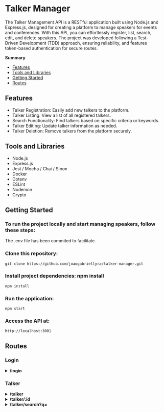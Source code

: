 # Talker Manager
The Talker Management API is a RESTful application built using Node.js and Express.js, designed for creating a platform to manage speakers for events and conferences. With this API, you can effortlessly register, list, search, edit, and delete speakers. The project was developed following a Test-Driven Development (TDD) approach, ensuring reliability, and features token-based authentication for secure routes.

**Summary**
- [Features](#features)
- [Tools and Libraries](#tools-and-libraries)
- [Getting Started](#getting-started)
- [Routes](#routes)

## Features
* Talker Registration: Easily add new talkers to the platform.
* Talker Listing: View a list of all registered talkers.
* Search Functionality: Find talkers based on specific criteria or keywords.
* Talker Editing: Update talker information as needed.
* Talker Deletion: Remove talkers from the platform securely.

## Tools and Libraries
* Node.js
* Express.js
* Jest / Mocha / Chai / Sinon
* Docker
* Dotenv
* ESLint
* Nodemon
* Crypto

## Getting Started
### To run the project locally and start managing speakers, follow these steps:
The .env file has been commited to facilitate.

### Clone this repository:
```
git clone https://github.com/joaogabriellyra/talker-manager.git
```
### Install project dependencies: npm install
```
npm install
```
### Run the application:
```
npm start
```
### Access the API at:
```
http://localhost:3001
```

## Routes
### Login
<details>
<summary><b>/login</b></summary>
<br />

- POST: Retrieve a token for authorization to use the talker route:
```
{
  "email": "jgabriellyra@gmail.com",
  "password": "12345678"
}
```
![login](https://i.ibb.co/Vqbvgjy/Captura-de-tela-de-2023-09-28-02-30-31.png)
</details>

### Talker
<details>
<summary><b>/talker</b></summary>
<br />

- GET: Retrieve a list of all talkers.:
```
[
  {
    "name": "Henrique Albuquerque",
    "age": 62,
    "id": 1,
    "talk": {
      "watchedAt": "23/10/2020",
      "rate": 5
    }
  },
  {
    "name": "Heloísa Albuquerque",
    "age": 67,
    "id": 2,
    "talk": {
      "watchedAt": "23/10/2020",
      "rate": 5
    }
  },
  {
    "name": "Ricardo Xavier Filho",
    "age": 33,
    "id": 3,
    "talk": {
      "watchedAt": "23/10/2020",
      "rate": 5
    }
  },
  {
    "name": "Marcos Costa",
    "age": 24,
    "id": 4,
    "talk": {
      "watchedAt": "23/10/2020",
      "rate": 5
    }
  }
]
```

- POST: Register a new talker.
```
  {
    "name": "Gaules",
    "age": 39,
    "talk": {
      "watchedAt": "28/09/2023",
      "rate": 5
    }
  }
```
![Gaules](https://i.ibb.co/F0KKXXp/Captura-de-tela-de-2023-09-28-02-59-22.png)
</details>
<details>
<summary><b>/talker/:id</b></summary>
<br />

- GET: Retrieve a specific talker by ID.
```
{
  "name": "Henrique Albuquerque",
  "age": 62,
  "id": 1,
  "talk": {
    "watchedAt": "23/10/2020",
    "rate": 5
  }
}
```


- PUT: Update an existing talker by ID.
  - It expects a JSON object to be passed to the request and the token.

![New talker](https://i.ibb.co/jHscQv5/Captura-de-tela-de-2023-09-28-02-32-30.png)
![New talker](https://i.ibb.co/DfrdMWN/Captura-de-tela-de-2023-09-28-02-32-15.png)
- DELETE: Delete a talker by ID.
</details>

<details>
<summary><b>/talker/search?q=</b></summary>
<br />

- GET: /talker/search/:query: Search for talkers based on a query.

```
http://localhost:3001/talker/search?q=Clóvis
```
![Talker query](https://i.ibb.co/FX1sjNh/Captura-de-tela-de-2023-09-28-02-53-12.png)
</details>
